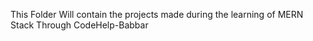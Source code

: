 This Folder Will contain the projects made during the learning of MERN Stack Through CodeHelp-Babbar